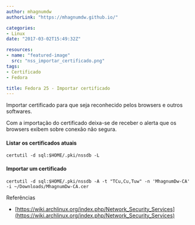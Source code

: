 ```yaml
---
author: mhagnumdw
authorLink: "https://mhagnumdw.github.io/"

categories:
- Linux
date: "2017-03-02T15:49:32Z"

resources:
- name: "featured-image"
  src: "nss_importar_certificado.png"
tags:
- Certificado
- Fedora

title: Fedora 25 - Importar certificado
---
```


Importar certificado para que seja reconhecido pelos browsers e outros softwares.

<!--more-->

Com a importação do certificado deixa-se de receber o alerta que os browsers exibem sobre conexão não segura.

#### Listar os certificados atuais

```shell
certutil -d sql:$HOME/.pki/nssdb -L
```

#### Importar um certificado

```shell
certutil -d sql:$HOME/.pki/nssdb -A -t "TCu,Cu,Tuw" -n 'MhagnumDw-CA' -i ~/Downloads/MhagnumDw-CA.cer
```

Referências

- [https://wiki.archlinux.org/index.php/Network_Security_Services](https://wiki.archlinux.org/index.php/Network_Security_Services)
